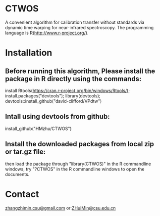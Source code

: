 # CTWOS
A convenient algorithm for calibration transfer without standards via dynamic time warping for near-infrared spectroscopy. The programming language is R(http://www.r-project.org/).
# Installation

## Before running this algorithm, Please install the package in R directly using the commands:
install Rtools(https://cran.r-project.org/bin/windows/Rtools/);
install.packages("devtools");
library(devtools); 
devtools::install_github("david-clifford/VPdtw")

## Intall using devtools from github:

install_github("HMzhu/CTWOS")

## Install the downloaded packages from local zip or tar.gz file:

then load the package through "library(CTWOS)" in the R commandline windows, try "?CTWOS" in the R commandline windows to open the documents.
# Contact
zhangzhimin.csu@gmail.com or:ZHuiMin@csu.edu.cn


